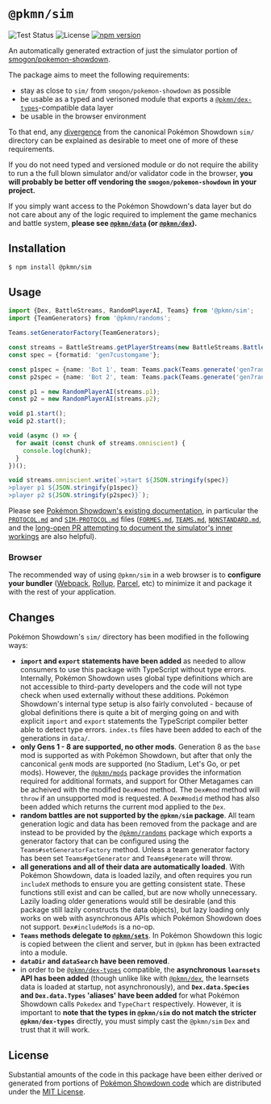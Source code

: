 # `@pkmn/sim`

![Test Status](https://github.com/pkmn/ps/workflows/Tests/badge.svg)
![License](https://img.shields.io/badge/License-MIT-blue.svg)
[![npm version](https://img.shields.io/npm/v/@pkmn/sim.svg)](https://www.npmjs.com/package/@pkmn/sim)

An automatically generated extraction of just the simulator portion of
[smogon/pokemon-showdown](https://github.com/smogon/pokemon-showdown).

The package aims to meet the following requirements:

- stay as close to `sim/` from `smogon/pokemon-showdown` as possible
- be usable as a typed and verisoned module that exports a
  [`@pkmn/dex-types`](../dex/types)-compatible data layer
- be usable in the browser environment

To that end, any [divergence](#changes) from the canonical Pokémon Showdown `sim/` directory can be
explained as desirable to meet one of more of these requirements.

If you do not need typed and versioned module or do not require the ability to run a the full blown
simulator and/or validator code in the browser, **you will probably be better off vendoring the
`smogon/pokemon-showdown` in your project.**

If you simply want access to the Pokémon Showdown's data layer but do not care about any of the
logic required to implement the game mechanics and battle system, **please see
[`@pkmn/data`](../data) (or [`@pkmn/dex`](../dex)).**

## Installation

```sh
$ npm install @pkmn/sim
```

## Usage

```ts
import {Dex, BattleStreams, RandomPlayerAI, Teams} from '@pkmn/sim';
import {TeamGenerators} from '@pkmn/randoms';

Teams.setGeneratorFactory(TeamGenerators);

const streams = BattleStreams.getPlayerStreams(new BattleStreams.BattleStream());
const spec = {formatid: 'gen7customgame'};

const p1spec = {name: 'Bot 1', team: Teams.pack(Teams.generate('gen7randombattle'))};
const p2spec = {name: 'Bot 2', team: Teams.pack(Teams.generate('gen7randombattle'))};

const p1 = new RandomPlayerAI(streams.p1);
const p2 = new RandomPlayerAI(streams.p2);

void p1.start();
void p2.start();

void (async () => {
  for await (const chunk of streams.omniscient) {
    console.log(chunk);
  }
})();

void streams.omniscient.write(`>start ${JSON.stringify(spec)}
>player p1 ${JSON.stringify(p1spec)}
>player p2 ${JSON.stringify(p2spec)}`);
```

Please see [Pokémon Showdown's existing
documentation](https://github.com/smogon/pokemon-showdown/blob/master/sim/README.md), in particular
the [`PROTOCOL.md`](https://github.com/smogon/pokemon-showdown/blob/master/PROTOCOL.md) and
[`SIM-PROTOCOL.md`]( https://github.com/smogon/pokemon-showdown/blob/master/sim/SIM-PROTOCOL.md)
files ([`FORMES.md`](https://github.com/smogon/pokemon-showdown/blob/master/data/FORMES.md),
[`TEAMS.md`](https://github.com/smogon/pokemon-showdown/blob/master/sim/TEAMS.md),
[`NONSTANDARD.md`](https://github.com/smogon/pokemon-showdown/blob/master/sim/NONSTANDARD.md), and
the [long-open PR attempting to document the simulator's inner
workings](https://github.com/smogon/pokemon-showdown/pull/5439) are also helpful).

### Browser

The recommended way of using `@pkmn/sim` in a web browser is to **configure your bundler**
([Webpack](https://webpack.js.org/), [Rollup](https://rollupjs.org/),
[Parcel](https://parceljs.org/), etc) to minimize it and package it with the rest of your
application.

## Changes

Pokémon Showdown's `sim/` directory has been modified in the following ways:

- **`import` and `export` statements have been added** as needed to allow consumers to use this
  package with TypeScript without type errors. Internally, Pokémon Showdown uses global type
  definitions which are not accessible to third-party developers and the code will not type check
  when used externally without these additions. Pokémon Showdown's internal type setup is also
  fairly convoluted - because of global definitions there is quite a bit of merging going on and
  with explicit `import` and `export` statements the TypeScript compiler better able to detect type
  errors. `index.ts` files have been added to each of the generations in `data/`.
- **only Gens 1 - 8 are supported, no other mods**. Generation 8 as the `base` mod is supported as
  with Pokémon Showdown, but after that only the canconical `genN` mods are supported (no Stadium,
  Let's Go, or pet mods). However, the [`@pkmn/mods`](../mods) package provides the information
  required for additional formats, and support for Other Metagames can be acheived with the modified
  `Dex#mod` method. The `Dex#mod` method will `throw` if an unsupported mod is requested.  A
  `Dex#modid` method has also been added which returns the current mod applied to the `Dex`.
- **random battles are not supported by the `@pkmn/sim` package**. All team generation logic and
  data has been removed from the package and are instead to be provided by the
  [`@pkmn/randoms`](../randoms) package which exports a generator factory that can be configured
  using the `Teams#setGeneratorFactory` method. Unless a team generator factory has been set
  `Teams#getGenerator` and `Teams#generate` will throw.
- **all generations and all of their data are automatically loaded**. With Pokémon Showdown, data is
  loaded lazily, and often requires you run `includeX` methods to ensure you are getting consistent
  state. These functions still exist and can be called, but are now wholly unnecessary. Lazily
  loading older generations would still be desirable (and this package still lazily constructs the
  data objects), but lazy loading only works on web with asynchronous APIs which Pokémon Showdown
  does not support. `Dex#includeMods` is a no-op.
- **`Teams` methods delegate to [`@pkmn/sets`](../sets)**. In Pokémon Showdown this logic is copied
  between the client and server, but in `@pkmn` has been extracted into a module.
- **`dataDir` and `dataSearch`  have been removed**.
- in order to be [`@pkmn/dex-types`](../dex/types) compatible, the **asynchronous `learnsets` API
  has been added** (though unlike like with [`@pkmn/dex`](../dex), the learnsets data is loaded at
  startup, not asynchronously), and **`Dex.data.Species` and `Dex.data.Types` 'aliases' have been
  added** for what Pokémon Showdown calls `Pokedex` and `TypeChart` respectively. However, it is
  important to **note that the types in `@pkmn/sim` do not match the stricter `@pkmn/dex-types`**
  directly, you must simply cast the `@pkmn/sim` `Dex` and trust that it will work.

## License

Substantial amounts of the code in this package have been either derived or generated from portions
of [Pokémon Showdown code](https://github.com/smogon/pokemon-showdown) which are distributed under
the [MIT License](LICENSE).

